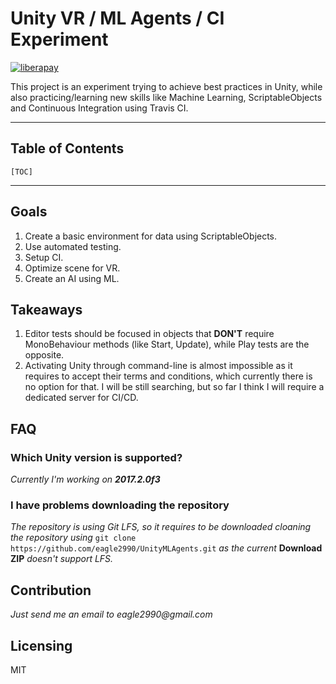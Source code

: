 # Unity VR / ML Agents / CI Experiment 
[![liberapay](https://liberapay.com/assets/widgets/donate.svg)](https://liberapay.com/eagle2990/donate)

This project is an experiment trying to achieve best practices in Unity, while also practicing/learning new skills like Machine Learning, ScriptableObjects and Continuous Integration using Travis CI.

---
## Table of Contents

    [TOC]

---
## Goals

1. Create a basic environment for data using ScriptableObjects.
2. Use automated testing.
3. Setup CI.
4. Optimize scene for VR.
5. Create an AI using ML.

## Takeaways

1. Editor tests should be focused in objects that **DON'T** require MonoBehaviour methods (like Start, Update), while Play tests are the opposite.
2. Activating Unity through command-line is almost impossible as it requires to accept their terms and conditions, which currently there is no option for that. I will be still searching, but so far I think I will require a dedicated server for CI/CD.

## FAQ

### Which Unity version is supported?
_Currently I'm working on **2017.2.0f3**_

### I have problems downloading the repository
_The repository is using Git LFS, so it requires to be downloaded cloaning the repository using_ `git clone https://github.com/eagle2990/UnityMLAgents.git` _as the current_ **Download ZIP** _doesn't support LFS._

## Contribution
_Just send me an email to eagle2990@gmail.com_

## Licensing
MIT